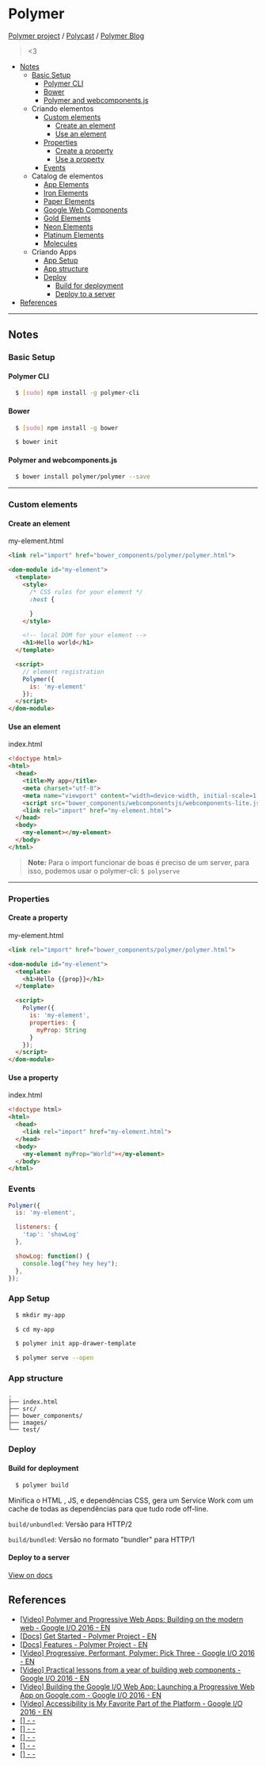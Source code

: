 # Polymer
[Polymer project](https://www.polymer-project.org/1.0/) / [Polycast](https://www.youtube.com/watch?v=jrt7sMq9lO0&index=49&list=PLOU2XLYxmsII5c3Mgw6fNYCzaWrsM3sMN) / [Polymer Blog](https://www.polymer-project.org/1.0/blog/)

> <3

- [Notes](#notes)
  - [Basic Setup](#basic-setup)
    - [Polymer CLI](#polymer-cli)
    - [Bower](#bower)
    - [Polymer and webcomponents.js](#polymer-and-webcomponents.js)
  - Criando elementos
    - [Custom elements](#custom-elements)
      - [Create an element](#create-an-element)
      - [Use an element](#use-an-element)
    - [Properties](#properties)
      - [Create a property](#create-a-property)
      - [Use a property](#use-a-property)
    - [Events](#events)
  - Catalog de elementos
    - [App Elements](#)
    - [Iron Elements](#)
    - [Paper Elements](#)
    - [Google Web Components](#)
    - [Gold Elements](#)
    - [Neon Elements](#)
    - [Platinum Elements](#)
    - [Molecules](#)
  - Criando Apps
    - [App Setup](#app-setup)
    - [App structure](#app-structure)
    - [Deploy](#deploy)
      - [Build for deployment](#build-for-deployment)
      - [Deploy to a server](#deploy-to-a-server)
- [References](#references)

<hr>

## Notes

### Basic Setup

#### Polymer CLI
```bash
  $ [sudo] npm install -g polymer-cli
```

#### Bower
```bash
  $ [sudo] npm install -g bower
```

```bash
  $ bower init
```

#### Polymer and webcomponents.js
```bash
  $ bower install polymer/polymer --save
```

<hr>

### Custom elements

#### Create an element
my-element.html

```html
<link rel="import" href="bower_components/polymer/polymer.html">

<dom-module id="my-element">
  <template>
    <style>
      /* CSS rules for your element */
      :host {

      }
    </style>

    <!-- local DOM for your element -->
    <h1>Hello world</h1>
  </template>

  <script>
    // element registration
    Polymer({
      is: 'my-element'
    });
  </script>
</dom-module>
```

#### Use an element
index.html

```html
<!doctype html>
<html>
  <head>
    <title>My app</title>
    <meta charset="utf-8">
    <meta name="viewport" content="width=device-width, initial-scale=1.0">
    <script src="bower_components/webcomponentsjs/webcomponents-lite.js"></script>
    <link rel="import" href="my-element.html">
  </head>
  <body>
    <my-element></my-element>
  </body>
</html>
```

> **Note:** Para o import funcionar de boas é preciso de um server, para isso, podemos usar o polymer-cli: `$ polyserve`

<hr>

### Properties

#### Create a property
my-element.html

```html
<link rel="import" href="bower_components/polymer/polymer.html">

<dom-module id="my-element">
  <template>
    <h1>Hello {{prop}}</h1>
  </template>

  <script>
    Polymer({
      is: 'my-element',
      properties: {
        myProp: String
      }
    });
  </script>
</dom-module>

```

#### Use a property
index.html

```html
<!doctype html>
<html>
  <head>
    <link rel="import" href="my-element.html">
  </head>
  <body>
    <my-element myProp="World"></my-element>
  </body>
</html>
```

### Events

```js
Polymer({
  is: 'my-element',

  listeners: {
    'tap': 'showLog'
  },

  showLog: function() {
    console.log("hey hey hey");
  },
});
```

### App Setup

```bash
  $ mkdir my-app
```

```bash
  $ cd my-app
```

```bash
  $ polymer init app-drawer-template
```

```bash
  $ polymer serve --open
```

### App structure

	.
	├── index.html
	├── src/
	├── bower_components/
	├── images/
	└── test/

### Deploy

#### Build for deployment

```bash
  $ polymer build
```

Minifica o HTML , JS, e dependências CSS, gera um Service Work com um cache de todas as dependências para que tudo rode off-line.

`build/unbundled`: Versão para HTTP/2

`build/bundled`: Versão no formato "bundler" para HTTP/1


#### Deploy to a server

[View on docs](https://www.polymer-project.org/1.0/start/toolbox/deploy)

## References
- [[Video] Polymer and Progressive Web Apps: Building on the modern web - Google I/O 2016 - EN](https://www.youtube.com/watch?v=fFF2Yup2dMM)
- [[Docs] Get Started - Polymer Project - EN](https://www.polymer-project.org/1.0/start/index)
- [[Docs] Features - Polymer Project - EN](https://www.polymer-project.org/1.0/docs/devguide/feature-overview)
- [[Video] Progressive, Performant, Polymer: Pick Three - Google I/O 2016 - EN](https://www.youtube.com/watch?v=J4i0xJnQUzU&index=2&list=PLNYkxOF6rcIDnSm7bZRJC36Ca1DYXSQ70)
- [[Video] Practical lessons from a year of building web components - Google I/O 2016 - EN](https://www.youtube.com/watch?v=zfQoleQEa4w&index=3&list=PLNYkxOF6rcIDnSm7bZRJC36Ca1DYXSQ70)
- [[Video] Building the Google I/O Web App: Launching a Progressive Web App on Google.com - Google I/O 2016 - EN](https://www.youtube.com/watch?v=__KvYxcIIm8&index=4&list=PLNYkxOF6rcIDnSm7bZRJC36Ca1DYXSQ70)
- [[Video] Accessibility is My Favorite Part of the Platform - Google I/O 2016 - EN](https://www.youtube.com/watch?v=2qjgxH384Nc&index=5&list=PLNYkxOF6rcIDnSm7bZRJC36Ca1DYXSQ70)
- [[] - - ]()
- [[] - - ]()
- [[] - - ]()
- [[] - - ]()
- [[] - - ]()
